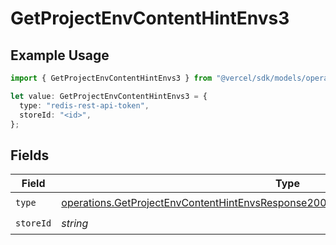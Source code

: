 # GetProjectEnvContentHintEnvs3

## Example Usage

```typescript
import { GetProjectEnvContentHintEnvs3 } from "@vercel/sdk/models/operations/getprojectenv.js";

let value: GetProjectEnvContentHintEnvs3 = {
  type: "redis-rest-api-token",
  storeId: "<id>",
};
```

## Fields

| Field                                                                                                                                                                                      | Type                                                                                                                                                                                       | Required                                                                                                                                                                                   | Description                                                                                                                                                                                |
| ------------------------------------------------------------------------------------------------------------------------------------------------------------------------------------------ | ------------------------------------------------------------------------------------------------------------------------------------------------------------------------------------------ | ------------------------------------------------------------------------------------------------------------------------------------------------------------------------------------------ | ------------------------------------------------------------------------------------------------------------------------------------------------------------------------------------------ |
| `type`                                                                                                                                                                                     | [operations.GetProjectEnvContentHintEnvsResponse200ApplicationJSONResponseBody23Type](../../models/operations/getprojectenvcontenthintenvsresponse200applicationjsonresponsebody23type.md) | :heavy_check_mark:                                                                                                                                                                         | N/A                                                                                                                                                                                        |
| `storeId`                                                                                                                                                                                  | *string*                                                                                                                                                                                   | :heavy_check_mark:                                                                                                                                                                         | N/A                                                                                                                                                                                        |
